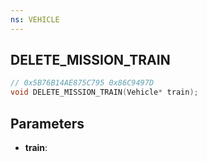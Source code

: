 ```yaml
---
ns: VEHICLE
---
```

## DELETE_MISSION_TRAIN

```c
// 0x5B76B14AE875C795 0x86C9497D
void DELETE_MISSION_TRAIN(Vehicle* train);
```


## Parameters
* **train**: 

